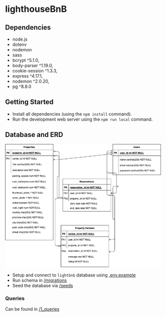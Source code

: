 # lighthouseBnB

## Dependencies
- node.js
- dotenv
- nodemon
- sass
- bcrypt ^5.1.0,
- body-parser ^1.19.0,
- cookie-session ^1.3.3,
- express ^4.17.1,
- nodemon ^2.0.20,
- pg ^8.8.0 

## Getting Started

- Install all dependencies (using the `npm install` command).
- Run the development web server using the `npm run local` command.

## Database and ERD
!["ERD for database"](erd.drawio.png)

- Setup and connect to `lightbnb` database using [.env.example](/.env.example) 
- Run schema in [/migrations](/migrations/)
- Seed the database via [/seeds](/seeds/)

### Queries
Can be found in [/1_queries](/1_queries/)

